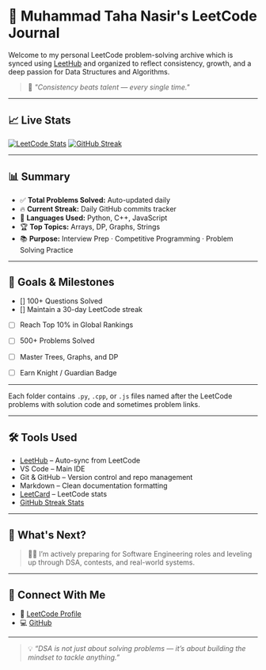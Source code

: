# 🧠 Muhammad Taha Nasir's LeetCode Journal

Welcome to my personal LeetCode problem-solving archive which is synced using [LeetHub](https://github.com/QasimWani/LeetHub) and organized to reflect consistency, growth, and a deep passion for Data Structures and Algorithms.

> 🚀 *"Consistency beats talent — every single time."*

---

## 📈 Live Stats

[![LeetCode Stats](https://leetcard.jacoblin.cool/muhamamadtahanasir?theme=dark&font=Fira+Code&ext=contest)](https://leetcode.com/u/muhamamadtahanasir/)
[![GitHub Streak](https://streak-stats.demolab.com/?user=MuhammadTahaNasir&theme=tokyonight)](https://git.io/streak-stats)

---

## 📊 Summary

- ✅ **Total Problems Solved:** Auto-updated daily
- 🔥 **Current Streak:** Daily GitHub commits tracker
- 🧠 **Languages Used:** Python, C++, JavaScript
- 🏆 **Top Topics:** Arrays, DP, Graphs, Strings
- 📚 **Purpose:** Interview Prep · Competitive Programming · Problem Solving Practice

---

## 🎯 Goals & Milestones

- [] 100+ Questions Solved
- [] Maintain a 30-day LeetCode streak
- [ ] Reach Top 10% in Global Rankings
- [ ] 500+ Problems Solved
- [ ] Master Trees, Graphs, and DP
- [ ] Earn Knight / Guardian Badge


---

Each folder contains `.py`, `.cpp`, or `.js` files named after the LeetCode problems with solution code and sometimes problem links.

---

## 🛠️ Tools Used

- [LeetHub](https://github.com/QasimWani/LeetHub) – Auto-sync from LeetCode
- VS Code – Main IDE
- Git & GitHub – Version control and repo management
- Markdown – Clean documentation formatting
- [LeetCard](https://github.com/JacobLinCool/LeetCard) – LeetCode stats
- [GitHub Streak Stats](https://github.com/DenverCoder1/github-readme-streak-stats)

---

## 🚧 What's Next?

> 👨‍💻 I’m actively preparing for Software Engineering roles and leveling up through DSA, contests, and real-world systems.

---

## 🔗 Connect With Me

- 🧠 [LeetCode Profile](https://leetcode.com/u/muhamamadtahanasir/)
- 💻 [GitHub](https://github.com/MuhammadTahaNasir)

---

> 💡 *“DSA is not just about solving problems — it’s about building the mindset to tackle anything.”*
